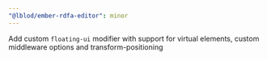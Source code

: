 ```yaml
---
"@lblod/ember-rdfa-editor": minor
---
```


Add custom `floating-ui` modifier with support for virtual elements, custom middleware options and transform-positioning
